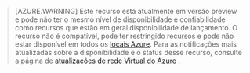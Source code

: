 >[AZURE.WARNING] Este recurso está atualmente em versão preview e pode não ter o mesmo nível de disponibilidade e confiabilidade como recursos que estão em geral disponibilidade de lançamento. O recurso não é compatível, pode ter restringido recursos e pode não estar disponível em todos os [locais Azure](https://azure.microsoft.com/regions/). Para as notificações mais atualizadas sobre a disponibilidade e o status desse recurso, consulte a página de [atualizações de rede Virtual do Azure](https://azure.microsoft.com/updates/?product=virtual-network) .